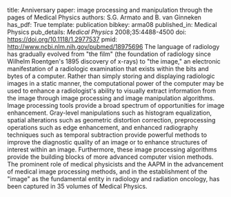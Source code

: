 title: Anniversary paper: image processing and manipulation through the pages of Medical Physics
authors: S.G. Armato and B. van Ginneken
has_pdf: True
template: publication
bibkey: arma08
published_in: Medical Physics
pub_details: <i>Medical Physics</i> 2008;35:4488-4500
doi: https://doi.org/10.1118/1.2977537
pmid: http://www.ncbi.nlm.nih.gov/pubmed/18975696
The language of radiology has gradually evolved from "the film" (the foundation of radiology since Wilhelm Roentgen's 1895 discovery of x-rays) to "the image," an electronic manifestation of a radiologic examination that exists within the bits and bytes of a computer. Rather than simply storing and displaying radiologic images in a static manner, the computational power of the computer may be used to enhance a radiologist's ability to visually extract information from the image through image processing and image manipulation algorithms. Image processing tools provide a broad spectrum of opportunities for image enhancement. Gray-level manipulations such as histogram equalization, spatial alterations such as geometric distortion correction, preprocessing operations such as edge enhancement, and enhanced radiography techniques such as temporal subtraction provide powerful methods to improve the diagnostic quality of an image or to enhance structures of interest within an image. Furthermore, these image processing algorithms provide the building blocks of more advanced computer vision methods. The prominent role of medical physicists and the AAPM in the advancement of medical image processing methods, and in the establishment of the "image" as the fundamental entity in radiology and radiation oncology, has been captured in 35 volumes of Medical Physics.

